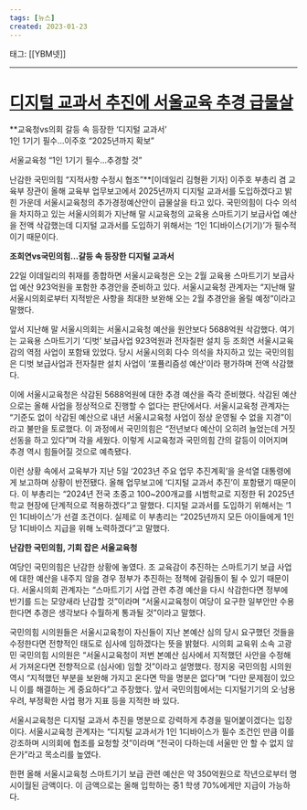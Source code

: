 ```yaml
---
tags: [뉴스]
created: 2023-01-23
---
```


태그: [[YBM넷]]

___

# [디지털 교과서 추진에 서울교육 추경 급물살](https://n.news.naver.com/article/018/0005410622?sid=102)
**교육청vs의회 갈등 속 등장한 ‘디지털 교과서’  
1인 1기기 필수…이주호 “2025년까지 확보”  

서울교육청 “1인 1기기 필수…추경할 것”

난감한 국민의힘 “지적사항 수정시 협조”**[이데일리 김형환 기자] 이주호 부총리 겸 교육부 장관이 올해 교육부 업무보고에서 2025년까지 디지털 교과서를 도입하겠다고 밝힌 가운데 서울시교육청의 추가경정예산안이 급물살을 타고 있다. 국민의힘이 다수 의석을 차지하고 있는 서울시의회가 지난해 말 시교육청의 교육용 스마트기기 보급사업 예산을 전액 삭감했는데 디지털 교과서를 도입하기 위해서는 ‘1인 1디바이스(기기)’가 필수적이기 때문이다.  

**조희연vs국민의힘…갈등 속 등장한 디지털 교과서**  

22일 이데일리의 취재를 종합하면 서울시교육청은 오는 2월 교육용 스마트기기 보급사업 예산 923억원을 포함한 추경안을 준비하고 있다. 서울시교육청 관계자는 “지난해 말 서울시의회로부터 지적받은 사항을 최대한 보완해 오는 2월 추경안을 올릴 예정”이라고 말했다.

앞서 지난해 말 서울시의회는 서울시교육청 예산을 원안보다 5688억원 삭감했다. 여기는 교육용 스마트기기 ‘디벗’ 보급사업 923억원과 전자칠판 설치 등 조희연 서울시교육감의 역점 사업이 포함돼 있었다. 당시 서울시의회 다수 의석을 차지하고 있는 국민의힘은 디벗 보급사업과 전자칠판 설치 사업이 ‘포퓰리즘성 예산’이라 평가하며 전액 삭감했다.

이에 서울시교육청은 삭감된 5688억원에 대한 추경 예산을 즉각 준비했다. 삭감된 예산으로는 올해 사업을 정상적으로 진행할 수 없다는 판단에서다. 서울시교육청 관계자는 “기준도 없이 삭감된 예산으로 내년 서울시교육청 사업이 정상 운영될 수 없을 지경”이라고 불만을 토로했다. 이 과정에서 국민의힘은 “전년보다 예산이 오히려 늘었는데 거짓 선동을 하고 있다”며 각을 세웠다. 이렇게 시교육청과 국민의힘 간의 갈등이 이어지며 추경 역시 힘들어질 것으로 예측됐다.

이런 상황 속에서 교육부가 지난 5일 ‘2023년 주요 업무 추진계획’을 윤석열 대통령에게 보고하며 상황이 반전됐다. 올해 업무보고에 ‘디지털 교과서 추진’이 포함됐기 때문이다. 이 부총리는 “2024년 전국 초중고 100\~200개교를 시범학교로 지정한 뒤 2025년 학교 현장에 단계적으로 적용하겠다”고 말했다. 디지털 교과서를 도입하기 위해서는 ‘1인 1디바이스’가 선결 조건이다. 실제로 이 부총리는 “2025년까지 모든 아이들에게 1인당 1디바이스 지급을 위해 노력하겠다”고 말했다.

**난감한 국민의힘, 기회 잡은 서울교육청**  

여당인 국민의힘은 난감한 상황에 놓였다. 조 교육감이 추진하는 스마트기기 보급 사업에 대한 예산을 내주지 않을 경우 정부가 추진하는 정책에 걸림돌이 될 수 있기 때문이다. 서울시의회 관계자는 “스마트기기 사업 관련 추경 예산을 다시 삭감한다면 정부에 반기를 드는 모양새라 난감할 것”이라며 “서울시교육청이 여당이 요구한 일부안만 수용한다면 추경은 생각보다 수월하게 통과될 것”이라고 말했다.

국민의힘 시의원들은 서울시교육청이 자신들이 지난 본예산 심의 당시 요구했던 것들을 수정한다면 전향적인 태도로 심사에 임하겠다는 뜻을 밝혔다. 시의회 교육위 소속 고광민 국민의힘 시의원은 “서울시교육청이 저번 본예산 심사에서 지적했던 사안을 수정해서 가져온다면 전향적으로 (심사에) 임할 것”이라고 설명했다. 정지웅 국민의힘 시의원 역시 “지적했던 부분을 보완해 가지고 온다면 막을 명분은 없다”며 “다만 문제점이 있으니 이를 해결하는 게 중요하다”고 주장했다. 앞서 국민의힘에서는 디지털기기의 오·남용 우려, 부정확한 사업 평가 지표 등을 지적한 바 있다.

서울시교육청은 디지털 교과서 추진을 명분으로 강력하게 추경을 밀어붙이겠다는 입장이다. 서울시교육청 관계자는 “디지털 교과서가 1인 1디바이스가 필수 조건인 만큼 이를 강조하며 시의회에 협조를 요청할 것”이라며 “전국이 다하는데 서울만 안 할 수 없지 않은가”라고 목소리를 높였다.

한편 올해 서울시교육청 스마트기기 보급 관련 예산은 약 350억원으로 작년으로부터 명시이월된 금액이다. 이 금액으로는 올해 입학하는 중1 학생 70%에게만 지급이 가능하다.
